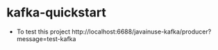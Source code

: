 # kafka-quickstart

* To test this project
http://localhost:6688/javainuse-kafka/producer?message=test-kafka
